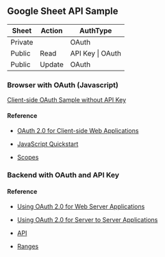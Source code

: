 ## Google Sheet API Sample

| Sheet   | Action | AuthType             |
| ------- | ------ | -------------------- |
| Private |        | OAuth                |
| Public  | Read   | API Key &#124; OAuth |
| Public  | Update | OAuth                |

### Browser with OAuth (Javascript)

[Client-side OAuth Sample without API Key](google-sheet-api-sample.html)

#### Reference

- [OAuth 2.0 for Client-side Web Applications](https://developers.google.com/identity/protocols/oauth2/javascript-implicit-flow)

- [JavaScript Quickstart](https://developers.google.com/sheets/api/quickstart/js)

- [Scopes](https://developers.google.com/identity/protocols/oauth2/scopes#sheets)

### Backend with OAuth and API Key

#### Reference

- [Using OAuth 2.0 for Web Server Applications](https://developers.google.com/identity/protocols/oauth2/web-server)

- [Using OAuth 2.0 for Server to Server Applications](https://developers.google.com/identity/protocols/oauth2/service-account)

- [API](https://developers.google.com/sheets/api/reference/rest/v4/spreadsheets.values)

- [Ranges](https://developers.google.com/sheets/api/samples/reading)
